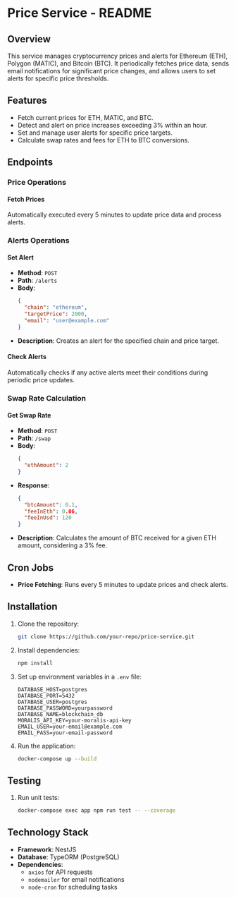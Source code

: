 # Price Service - README

## Overview
This service manages cryptocurrency prices and alerts for Ethereum (ETH), Polygon (MATIC), and Bitcoin (BTC). It periodically fetches price data, sends email notifications for significant price changes, and allows users to set alerts for specific price thresholds.

## Features
- Fetch current prices for ETH, MATIC, and BTC.
- Detect and alert on price increases exceeding 3% within an hour.
- Set and manage user alerts for specific price targets.
- Calculate swap rates and fees for ETH to BTC conversions.

## Endpoints

### Price Operations
#### Fetch Prices
Automatically executed every 5 minutes to update price data and process alerts.

### Alerts Operations
#### Set Alert
- **Method**: `POST`
- **Path**: `/alerts`
- **Body**:
  ```json
  {
    "chain": "ethereum",
    "targetPrice": 2000,
    "email": "user@example.com"
  }
  ```
- **Description**: Creates an alert for the specified chain and price target.

#### Check Alerts
Automatically checks if any active alerts meet their conditions during periodic price updates.

### Swap Rate Calculation
#### Get Swap Rate
- **Method**: `POST`
- **Path**: `/swap`
- **Body**:
  ```json
  {
    "ethAmount": 2
  }
  ```
- **Response**:
  ```json
  {
    "btcAmount": 0.1,
    "feeInEth": 0.06,
    "feeInUsd": 120
  }
  ```
- **Description**: Calculates the amount of BTC received for a given ETH amount, considering a 3% fee.

## Cron Jobs
- **Price Fetching**: Runs every 5 minutes to update prices and check alerts.

## Installation
1. Clone the repository:
   ```bash
   git clone https://github.com/your-repo/price-service.git
   ```

2. Install dependencies:
   ```bash
   npm install
   ```

3. Set up environment variables in a `.env` file:
   ```env
   DATABASE_HOST=postgres
   DATABASE_PORT=5432
   DATABASE_USER=postgres
   DATABASE_PASSWORD=yourpassword
   DATABASE_NAME=blockchain_db
   MORALIS_API_KEY=your-moralis-api-key
   EMAIL_USER=your-email@example.com
   EMAIL_PASS=your-email-password
   ```

4. Run the application:
   ```bash
   docker-compose up --build
   ```

## Testing
1. Run unit tests:
   ```bash
   docker-compose exec app npm run test -- --coverage
   ```


## Technology Stack
- **Framework**: NestJS
- **Database**: TypeORM (PostgreSQL)
- **Dependencies**:
  - `axios` for API requests
  - `nodemailer` for email notifications
  - `node-cron` for scheduling tasks
